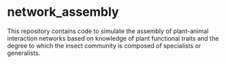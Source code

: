 # network_assembly
This repository contains code to simulate the assembly of plant-animal interaction networks based on knowledge of plant functional traits and the degree to which the insect community is composed of specialists or generalists.
